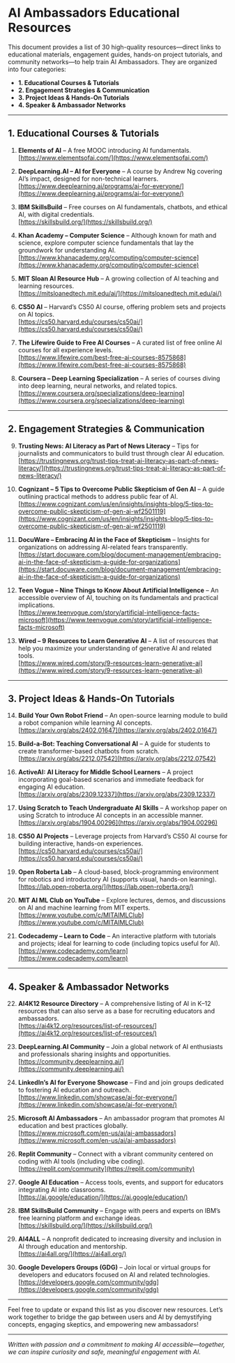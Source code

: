 # AI Ambassadors Educational Resources

This document provides a list of 30 high-quality resources—direct links to educational materials, engagement guides, hands-on project tutorials, and community networks—to help train AI Ambassadors. They are organized into four categories:

- **1. Educational Courses & Tutorials**  
- **2. Engagement Strategies & Communication**  
- **3. Project Ideas & Hands-On Tutorials**  
- **4. Speaker & Ambassador Networks**

---

## 1. Educational Courses & Tutorials

1. **Elements of AI** – A free MOOC introducing AI fundamentals.  
   [https://www.elementsofai.com/](https://www.elementsofai.com/)

2. **DeepLearning.AI – AI for Everyone** – A course by Andrew Ng covering AI’s impact, designed for non-technical learners.  
   [https://www.deeplearning.ai/programs/ai-for-everyone/](https://www.deeplearning.ai/programs/ai-for-everyone/)

3. **IBM SkillsBuild** – Free courses on AI fundamentals, chatbots, and ethical AI, with digital credentials.  
   [https://skillsbuild.org/](https://skillsbuild.org/)

4. **Khan Academy – Computer Science** – Although known for math and science, explore computer science fundamentals that lay the groundwork for understanding AI.  
   [https://www.khanacademy.org/computing/computer-science](https://www.khanacademy.org/computing/computer-science)

5. **MIT Sloan AI Resource Hub** – A growing collection of AI teaching and learning resources.  
   [https://mitsloanedtech.mit.edu/ai/](https://mitsloanedtech.mit.edu/ai/)

6. **CS50 AI** – Harvard’s CS50 AI course, offering problem sets and projects on AI topics.  
   [https://cs50.harvard.edu/courses/cs50ai/](https://cs50.harvard.edu/courses/cs50ai/)

7. **The Lifewire Guide to Free AI Courses** – A curated list of free online AI courses for all experience levels.  
   [https://www.lifewire.com/best-free-ai-courses-8575868](https://www.lifewire.com/best-free-ai-courses-8575868)

8. **Coursera – Deep Learning Specialization** – A series of courses diving into deep learning, neural networks, and related topics.  
   [https://www.coursera.org/specializations/deep-learning](https://www.coursera.org/specializations/deep-learning)

---

## 2. Engagement Strategies & Communication

9. **Trusting News: AI Literacy as Part of News Literacy** – Tips for journalists and communicators to build trust through clear AI education.  
   [https://trustingnews.org/trust-tips-treat-ai-literacy-as-part-of-news-literacy/](https://trustingnews.org/trust-tips-treat-ai-literacy-as-part-of-news-literacy/)

10. **Cognizant – 5 Tips to Overcome Public Skepticism of Gen AI** – A guide outlining practical methods to address public fear of AI.  
    [https://www.cognizant.com/us/en/insights/insights-blog/5-tips-to-overcome-public-skepticism-of-gen-ai-wf2501119](https://www.cognizant.com/us/en/insights/insights-blog/5-tips-to-overcome-public-skepticism-of-gen-ai-wf2501119)

11. **DocuWare – Embracing AI in the Face of Skepticism** – Insights for organizations on addressing AI-related fears transparently.  
    [https://start.docuware.com/blog/document-management/embracing-ai-in-the-face-of-skepticism-a-guide-for-organizations](https://start.docuware.com/blog/document-management/embracing-ai-in-the-face-of-skepticism-a-guide-for-organizations)

12. **Teen Vogue – Nine Things to Know About Artificial Intelligence** – An accessible overview of AI, touching on its fundamentals and practical implications.  
    [https://www.teenvogue.com/story/artificial-intelligence-facts-microsoft](https://www.teenvogue.com/story/artificial-intelligence-facts-microsoft)

13. **Wired – 9 Resources to Learn Generative AI** – A list of resources that help you maximize your understanding of generative AI and related tools.  
    [https://www.wired.com/story/9-resources-learn-generative-ai](https://www.wired.com/story/9-resources-learn-generative-ai)

---

## 3. Project Ideas & Hands-On Tutorials

14. **Build Your Own Robot Friend** – An open-source learning module to build a robot companion while learning AI concepts.  
    [https://arxiv.org/abs/2402.01647](https://arxiv.org/abs/2402.01647)

15. **Build-a-Bot: Teaching Conversational AI** – A guide for students to create transformer-based chatbots from scratch.  
    [https://arxiv.org/abs/2212.07542](https://arxiv.org/abs/2212.07542)

16. **ActiveAI: AI Literacy for Middle School Learners** – A project incorporating goal-based scenarios and immediate feedback for engaging AI education.  
    [https://arxiv.org/abs/2309.12337](https://arxiv.org/abs/2309.12337)

17. **Using Scratch to Teach Undergraduate AI Skills** – A workshop paper on using Scratch to introduce AI concepts in an accessible manner.  
    [https://arxiv.org/abs/1904.00296](https://arxiv.org/abs/1904.00296)

18. **CS50 AI Projects** – Leverage projects from Harvard’s CS50 AI course for building interactive, hands-on experiences.  
    [https://cs50.harvard.edu/courses/cs50ai/](https://cs50.harvard.edu/courses/cs50ai/)

19. **Open Roberta Lab** – A cloud-based, block-programming environment for robotics and introductory AI (supports visual, hands-on learning).  
    [https://lab.open-roberta.org/](https://lab.open-roberta.org/)

20. **MIT AI ML Club on YouTube** – Explore lectures, demos, and discussions on AI and machine learning from MIT experts.  
    [https://www.youtube.com/c/MITAIMLClub](https://www.youtube.com/c/MITAIMLClub)

21. **Codecademy – Learn to Code** – An interactive platform with tutorials and projects; ideal for learning to code (including topics useful for AI).  
    [https://www.codecademy.com/learn](https://www.codecademy.com/learn)

---

## 4. Speaker & Ambassador Networks

22. **AI4K12 Resource Directory** – A comprehensive listing of AI in K–12 resources that can also serve as a base for recruiting educators and ambassadors.  
    [https://ai4k12.org/resources/list-of-resources/](https://ai4k12.org/resources/list-of-resources/)

23. **DeepLearning.AI Community** – Join a global network of AI enthusiasts and professionals sharing insights and opportunities.  
    [https://community.deeplearning.ai/](https://community.deeplearning.ai/)

24. **LinkedIn’s AI for Everyone Showcase** – Find and join groups dedicated to fostering AI education and outreach.  
    [https://www.linkedin.com/showcase/ai-for-everyone/](https://www.linkedin.com/showcase/ai-for-everyone/)

25. **Microsoft AI Ambassadors** – An ambassador program that promotes AI education and best practices globally.  
    [https://www.microsoft.com/en-us/ai/ai-ambassadors](https://www.microsoft.com/en-us/ai/ai-ambassadors)

26. **Replit Community** – Connect with a vibrant community centered on coding with AI tools (including vibe coding).  
    [https://replit.com/community](https://replit.com/community)

27. **Google AI Education** – Access tools, events, and support for educators integrating AI into classrooms.  
    [https://ai.google/education/](https://ai.google/education/)

28. **IBM SkillsBuild Community** – Engage with peers and experts on IBM’s free learning platform and exchange ideas.  
    [https://skillsbuild.org/](https://skillsbuild.org/)

29. **AI4ALL** – A nonprofit dedicated to increasing diversity and inclusion in AI through education and mentorship.  
    [https://ai4all.org/](https://ai4all.org/)

30. **Google Developers Groups (GDG)** – Join local or virtual groups for developers and educators focused on AI and related technologies.  
    [https://developers.google.com/community/gdg](https://developers.google.com/community/gdg)

---

Feel free to update or expand this list as you discover new resources. Let’s work together to bridge the gap between users and AI by demystifying concepts, engaging skeptics, and empowering new ambassadors!

---

*Written with passion and a commitment to making AI accessible—together, we can inspire curiosity and safe, meaningful engagement with AI.*